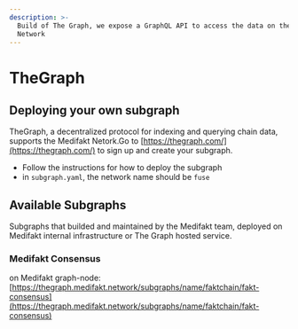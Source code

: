 ```yaml
---
description: >-
  Build of The Graph, we expose a GraphQL API to access the data on the Medifakt
  Network
---
```


# TheGraph

## Deploying your own subgraph

TheGraph, a decentralized protocol for indexing and querying chain data, supports the Medifakt Netork.Go to [https://thegraph.com/](https://thegraph.com/) to sign up and create your subgraph.

* Follow the instructions for how to deploy the subgraph
* in `subgraph.yaml`, the network name should be `fuse`

## Available Subgraphs

Subgraphs that builded and maintained by the Medifakt team, deployed on Medifakt internal infrastructure or The Graph hosted service.

### Medifakt Consensus

on Medifakt graph-node: [https://thegraph.medifakt.network/subgraphs/name/faktchain/fakt-consensus](https://thegraph.medifakt.network/subgraphs/name/faktchain/fakt-consensus)
